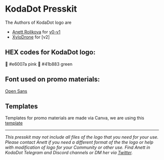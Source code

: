 # KodaDot Presskit 

The Authors of KodaDot logo are
- [Anett Rolikova](https://twitter.com/AnettRolikova) for [v0-v1](https://github.com/kodadot/kodadot-presskit/tree/main/v0-v1)
- [XyloDrone](https://twitter.com/xylodrone) for [v2] 

## HEX codes for KodaDot logo: 
💖 #e6007a pink 
💚 #41b883 green

## Font used on promo materials: 
[Open Sans](https://fonts.google.com/specimen/Open+Sans?query=open+sa)

## Templates
Templates for promo materials are made via Canva, we are using this [template](https://www.canva.com/design/DAEY7Isq_LM/b-vxpD0cvSr3ZxVUs_s-Qw/view?utm_content=DAEY7Isq_LM&utm_campaign=designshare&utm_medium=link&utm_source=sharebutton&mode=preview)


---

*This presskit may not include all files of the logo that you need for your use. 
Please contact Anett if you need a different format of the the logo or help with modification of logo for your Community or other use. 
Find Anett in KodaDot Telegram and Discord channels or DM her via [Twitter](https://twitter.com/AnettRolikova).*

